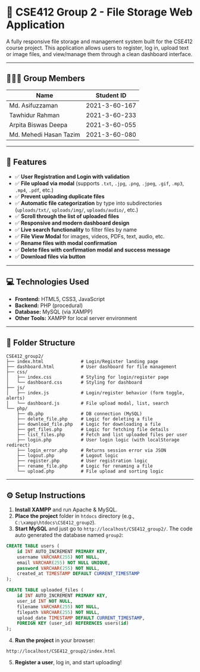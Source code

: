 
# 📁 CSE412 Group 2 - File Storage Web Application

A fully responsive file storage and management system built for the CSE412 course project. This application allows users to register, log in, upload text or image files, and view/manage them through a clean dashboard interface.

---

## 🧑‍🤝‍🧑 Group Members

| Name                   | Student ID    |
|------------------------|---------------|
| Md. Asifuzzaman        | 2021-3-60-167 |
| Tawhidur Rahman        | 2021-3-60-233 |
| Arpita Biswas Deepa    | 2021-3-60-055 |
| Md. Mehedi Hasan Tazim | 2021-3-60-080 |

---

## 🔧 Features
- ✅ **User Registration and Login with validation**  
- ✅ **File upload via modal** (supports `.txt`, `.jpg`, `.png`, `.jpeg`, `.gif`, `.mp3`, `.mp4`, `.pdf`, etc.)
- ✅ **Prevent uploading duplicate files**  
- ✅ **Automatic file categorization** by type into subdirectories (`uploads/txt/`, `uploads/img/`, `uploads/audio/`, etc.)  
- ✅ **Scroll through the list of uploaded files**  
- ✅ **Responsive and modern dashboard design**  
- ✅ **Live search functionality** to filter files by name  
- ✅ **File View Modal** for images, videos, PDFs, text, audio, etc.  
- ✅ **Rename files with modal confirmation**  
- ✅ **Delete files with confirmation modal and success message**  
- ✅ **Download files via button**  

---

## 💻 Technologies Used

- **Frontend:** HTML5, CSS3, JavaScript  
- **Backend:** PHP (procedural)  
- **Database:** MySQL (via XAMPP)  
- **Other Tools:** XAMPP for local server environment  

---

## 📂 Folder Structure

```
CSE412_group2/
├── index.html              # Login/Register landing page
├── dashboard.html          # User dashboard for file management
├── css/
│   ├── index.css           # Styling for login/register page
│   └── dashboard.css       # Styling for dashboard
├── js/
│   ├── index.js            # Login/register behavior (form toggle, alerts)
│   └── dashboard.js        # File upload modal, list, search
└── php/
    ├── db.php              # DB connection (MySQL)
    ├── delete_file.php     # Logic for deleting a file
    ├── download_file.php   # Logic for downloading a file
    ├── get_files.php       # Logic for fetching file details
    ├── list_files.php      # Fetch and list uploaded files per user
    ├── login.php           # User login logic (with localStorage redirect)
    ├── login_error.php     # Returns session error via JSON
    ├── logout.php          # Logout logic
    ├── register.php        # User registration logic
    ├── rename_file.php     # Logic for renaming a file
    └── upload.php          # File upload and sorting logic
```

---

## ⚙️ Setup Instructions

1. **Install XAMPP** and run Apache & MySQL.  
2. **Place the project** folder in `htdocs` directory (e.g., `C:\xampp\htdocs\CSE412_group2`).  
3. **Start MySQL** and just go to `http://localhost/CSE412_group2/`. The code auto generated the database named `group2`:

```sql
CREATE TABLE users (
    id INT AUTO_INCREMENT PRIMARY KEY,
    username VARCHAR(255) NOT NULL,
    email VARCHAR(255) NOT NULL UNIQUE,
    password VARCHAR(255) NOT NULL,
    created_at TIMESTAMP DEFAULT CURRENT_TIMESTAMP
);
```
```sql
CREATE TABLE uploaded_files (
    id INT AUTO_INCREMENT PRIMARY KEY,
    user_id INT NOT NULL,
    filename VARCHAR(255) NOT NULL,
    filepath VARCHAR(255) NOT NULL,
    upload_date TIMESTAMP DEFAULT CURRENT_TIMESTAMP,
    FOREIGN KEY (user_id) REFERENCES users(id)
);
```

4. **Run the project** in your browser:  
```
http://localhost/CSE412_group2/index.html
```

5. **Register a user**, log in, and start uploading!
